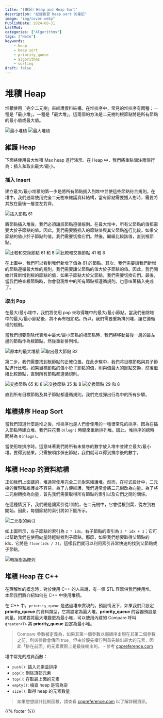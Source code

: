 ```yaml
---
title: "[筆記] Heap and Heap Sort"
description: "紀錄複習 heap sort 的筆記"
image: "img/cover.webp"
PublishDate: 2024-08-31
LastMod: 
categories: ["Algorithms"]
tags: ["Note"]
keywords:
    - heap
    - heap sort
    - priority_queue
    - algorithms
    - sorting
draft: false
---
```


# 堆積 Heap

堆積使用「完全二元樹」來維護資料結構。在堆排序中，常見的堆排序有兩種：一種是「最小堆」，一種是「最大堆」。這兩個的方法是二元樹的根節點將是所有節點的最小值或最大值。

![最小堆積](img/min_heap.webp) ![最大堆積](img/max_heap.webp)

## 維護 Heap

下面將使用最大堆積 Max heap 進行演示。在 Heap 中，我們將重點關注兩個行為：插入和取出最大/最小。

### 插入 Insert

建立最大/最小堆積的第一步是將所有節點插入到堆中並使這些節點符合規則。在堆中，我們通常使用完全二元樹來維護資料結構，當有節點需要插入樹時，需要將其放在最後一層並左對齊。

![插入節點 61](img/insert_node.webp)

將節點插入堆後，我們必須讓該節點遵循規則。在最大堆中，所有父節點的值都需要大於子節點的值。因此，我們需要將插入的節點值與其父節點進行比較。如果父節點的值小於子節點的值，我們需要切換它們。然後，繼續比較該值，直到根節點。

![比較和交換節點 61 和 8](img/compare_and_switch1.webp) ![比較和交換節點 41 和 8](img/compare_and_switch2.webp)

在上圖中，我們可以看到我們新增了值為 61 的節點。其次，我們需要讓我們新增的節點遵循最大堆的規則。我們需要讓父節點的值大於子節點的值。因此，我們開始計算新增到根的節點的值，如果子節點大於父節點，我們需要切換它們。最後，當我們檢查根節點時，你會發現堆中的所有節點都遵循規則。也意味著插入完成了。

### 取出 Pop

在最大/最小堆中，我們將使用 pop 來取得堆中的最大/最小節點。當我們刪除堆中的最大/最小節點後，將不再有根節點。所以，我們需要重新排列堆，讓它遵循堆的規則。

當我們想要刪除代表堆中最大/最小節點的根節點時，我們將移動最後一層的最左邊的節點作為根節點。然後重新排列堆。

![原本的最大堆積](img/original_max_heap.webp) ![取出最大節點 82](img/pop_max_node.webp)

第二步，我們需要找到根節點的正確位置。在此步驟中，我們將目標節點與其子節點進行比較。如果目標節點的值小於子節點的值，則與值最大的節點交換，然後繼續比較節點，直到所有節點都遵循規則。

![交換節點 65 和 8](img/swap1.webp) ![交換節點 35 和 8](img/swap2.webp) ![交換節點 29 和 8](img/swap3.webp)

直到所有目標節點及其子節點都遵循規則，我們完成彈出行為中的所有步驟。

## 堆積排序 Heap Sort

當我們知道什麼是堆之後，堆排序也是人們會使用的一種很常見的排序。因為在插入節點時建立堆，我們只花費 `O(logn)` 時間來重新排列堆。因此，堆排序的總時間將為 `O(nlogn)`。

當使用堆排序時，這意味著我們將所有未排序的數字放入堆中並建立最大/最小堆。要得到結果，只需按順序彈出節點，我們就可以得到排序後的數字。

## 堆積 Heap 的資料結構

正如我們上面講的，堆通常使用完全二元樹來維護堆。然而，在程式設計中，二元樹的實現和維護並不容易。為了方便維護，我們通常會將二元樹改為向量。為了將二元樹轉換為向量，首先我們需要取得所有節點的索引以及它們之間的關係。

在這種情況下，我們總是讓索引從1開始，在二元樹中，它會從根到葉，從左到右開始。因此，每個節點的索引將如下圖所示。

![二元樹的索引](img/index_of_tree.webp)

如上圖所示，左子節點的索引為 `2 * idx`，右子節點的索引為 `2 * idx + 1`；它可以幫助我們在使用向量時輕鬆找到子節點。那麼，如果我們想要取得父節點的 idx，它將是 `floor(idx / 2)`。這樣我們就可以利用索引非常快速的找到父節點或子節點。


![轉換樹為陣列](img/tree_to_vector.webp)

## 堆積 Heap 在 C++

在理解堆的概念時，對於使用 C++ 的人來說，有一個 STL 容器供我們使用堆。本節我們將介紹如何在 C++ 中使用堆積。

在 C++ 中，`priority_queue` 是透過堆來實現的。預設情況下，如果我們只設定 **priority_queue** 的資料類型，它將設定為最大堆。**priority_queue** 的容器預設是向量。如果要將最大堆變更為最小堆，可以使用內建的 Compare 呼叫 `greater<T>` 將 **priority_queue** 設定為最小堆。

> Compare 參數被定義為，如果其第一個參數以弱順序出現在其第二個參數之前，則該參數會傳回 true。但由於優先權佇列首先輸出最大的元素，因此「排在前面」的元素實際上是最後輸出的。 - 參考 [cppreference.com](https://en.cppreference.com/w/cpp/container/priority_queue)

堆中常見的成員函數：

- `push()`: 插入元素並排序
- `pop()`: 刪除頂部元素
- `top()`: 存取最上面的元素
- `empty()`: 檢查 heap 是否為空
- `size()`: 取得 heap 的元素數量

> 如果您想設計比較函數，請查看 [cppreference.com](https://en.cppreference.com/w/cpp/container/priority_queue) 以了解詳細資訊。

{{% footer %}}
